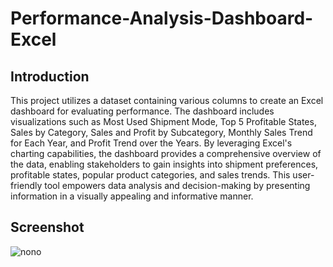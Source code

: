 # Performance-Analysis-Dashboard-Excel

## Introduction 

This project utilizes a dataset containing various columns to create an Excel dashboard for evaluating performance. The dashboard includes visualizations such as Most Used Shipment Mode, Top 5 Profitable States, Sales by Category, Sales and Profit by Subcategory, Monthly Sales Trend for Each Year, and Profit Trend over the Years. By leveraging Excel's charting capabilities, the dashboard provides a comprehensive overview of the data, enabling stakeholders to gain insights into shipment preferences, profitable states, popular product categories, and sales trends. This user-friendly tool empowers data analysis and decision-making by presenting information in a visually appealing and informative manner.

## Screenshot

![nono]()
